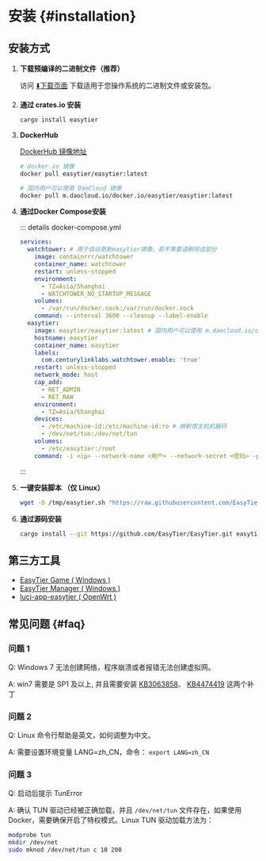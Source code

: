 # 安装 {#installation}

## 安装方式

1. **下载预编译的二进制文件（推荐）**

   访问 [⬇️下载页面](./download) 下载适用于您操作系统的二进制文件或安装包。

2. **通过 crates.io 安装**

   ```sh [cargo]
   cargo install easytier
   ```

3. **DockerHub**

   [DockerHub 镜像地址](https://hub.docker.com/layers/easytier/easytier)

   ```sh [docker]
   # docker.io 镜像
   docker pull easytier/easytier:latest

   # 国内用户可以使用 DaoCloud 镜像
   docker pull m.daocloud.io/docker.io/easytier/easytier:latest
   ```

4. **通过Docker Compose安装**

   ::: details docker-compose.yml

   ```yaml [docker-compose.yml]
   services:
     watchtower: # 用于自动更新easytier镜像，若不需要请删除这部分
       image: containrrr/watchtower
       container_name: watchtower
       restart: unless-stopped
       environment:
         - TZ=Asia/Shanghai
         - WATCHTOWER_NO_STARTUP_MESSAGE
       volumes:
         - /var/run/docker.sock:/var/run/docker.sock
       command: --interval 3600 --cleanup --label-enable
     easytier:
       image: easytier/easytier:latest # 国内用户可以使用 m.daocloud.io/docker.io/easytier/easytier:latest
       hostname: easytier
       container_name: easytier
       labels:
         com.centurylinklabs.watchtower.enable: 'true'
       restart: unless-stopped
       network_mode: host
       cap_add:
         - NET_ADMIN
         - NET_RAW
       environment:
         - TZ=Asia/Shanghai
       devices:
         - /etc/machine-id:/etc/machine-id:ro # 映射宿主机机器码
         - /dev/net/tun:/dev/net/tun
       volumes:
         - /etc/easytier:/root
       command: -i <ip> --network-name <用户> --network-secret <密码> -p tcp://<服务器地址>:11010
   ```

   :::

5. **一键安装脚本 （仅 Linux）**

   ```bash
   wget -O /tmp/easytier.sh "https://raw.githubusercontent.com/EasyTier/EasyTier/main/script/install.sh" && bash /tmp/easytier.sh install
   ```

6. **通过源码安装**

   ```sh [cargo]
   cargo install --git https://github.com/EasyTier/EasyTier.git easytier
   ```

## 第三方工具

- [EasyTier Game ( Windows )](/guide/gui/easytier-game)
- [EasyTier Manager ( Windows )](/guide/gui/easytier-manager)
- [luci-app-easytier ( OpenWrt )](https://github.com/EasyTier/luci-app-easytier)

## 常见问题 {#faq}

### 问题 1

Q: Windows 7 无法创建网络，程序崩溃或者报错无法创建虚拟网。

A: win7 需要是 SP1 及以上, 并且需要安装 [KB3063858](https://www.microsoft.com/en-us/download/details.aspx?id=47409)、 [KB4474419](https://www.catalog.update.microsoft.com/search.aspx?q=KB4474419) 这两个补丁

### 问题 2

Q: Linux 命令行帮助是英文，如何调整为中文。

A: 需要设置环境变量 LANG=zh_CN，命令： `export LANG=zh_CN`

### 问题 3

Q: 启动后提示 TunError

A: 确认 TUN 驱动已经被正确加载，并且 `/dev/net/tun` 文件存在，如果使用 Docker，需要确保开启了特权模式。Linux TUN 驱动加载方法为：

```bash
modprobe tun
mkdir /dev/net
sudo mknod /dev/net/tun c 10 200
```
